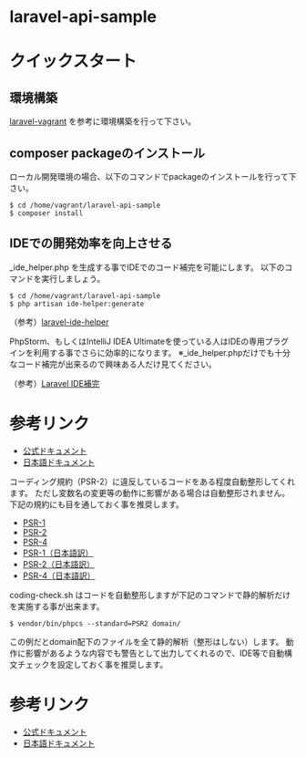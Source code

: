 # laravel-api-sample

# クイックスタート

## 環境構築

[laravel-vagrant](https://github.com/keita-nishimoto/laravel-vagrant) を参考に環境構築を行って下さい。

## composer packageのインストール

ローカル開発環境の場合、以下のコマンドでpackageのインストールを行って下さい。

```
$ cd /home/vagrant/laravel-api-sample
$ composer install
```

## IDEでの開発効率を向上させる

_ide_helper.php を生成する事でIDEでのコード補完を可能にします。
以下のコマンドを実行しましょう。

```
$ cd /home/vagrant/laravel-api-sample
$ php artisan ide-helper:generate
```

（参考）[laravel-ide-helper](https://github.com/barryvdh/laravel-ide-helper)


PhpStorm、もしくはIntelliJ IDEA Ultimateを使っている人はIDEの専用プラグインを利用する事でさらに効率的になります。
※_ide_helper.phpだけでも十分なコード補完が出来るので興味ある人だけ見てください。

（参考）[Laravel IDE補完](http://blog.comnect.jp.net/blog/119)


# 参考リンク

- [公式ドキュメント](https://laravel.com/docs/5.3)
- [日本語ドキュメント](https://readouble.com/laravel/5.3/ja/)

コーディング規約（PSR-2）に違反しているコードをある程度自動整形してくれます。
ただし変数名の変更等の動作に影響がある場合は自動整形されません。
下記の規約にも目を通しておく事を推奨します。

- [PSR-1](http://www.php-fig.org/psr/psr-1/)
- [PSR-2](http://www.php-fig.org/psr/psr-2/)
- [PSR-4](http://www.php-fig.org/psr/psr-4/)
- [PSR-1（日本語訳）](http://www.infiniteloop.co.jp/docs/psr/psr-1-basic-coding-standard.html)
- [PSR-2（日本語訳）](http://www.infiniteloop.co.jp/docs/psr/psr-2-coding-style-guide.html)
- [PSR-4（日本語訳）](http://qiita.com/inouet/items/0208237629496070bbd4)

coding-check.sh はコードを自動整形しますが下記のコマンドで静的解析だけを実施する事が出来ます。

```
$ vendor/bin/phpcs --standard=PSR2 domain/
```

この例だとdomain配下のファイルを全て静的解析（整形はしない）します。
動作に影響があるような内容でも警告として出力してくれるので、IDE等で自動構文チェックを設定しておく事を推奨します。

# 参考リンク

- [公式ドキュメント](https://laravel.com/docs/5.3)
- [日本語ドキュメント](https://readouble.com/laravel/5.3/ja/)
